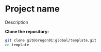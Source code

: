 # Project name

Description

**Clone the repository:**

   ```bash
   git clone git@oregon01:global/template.git
   cd template
   ```